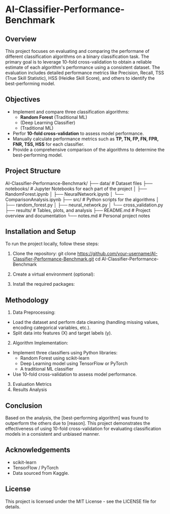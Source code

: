 # AI-Classifier-Performance-Benchmark
## Overview
This project focuses on evaluating and comparing the performane of different classification algorithms on a binary classification task. The primary goal is to leverage 10-fold cross-validation to obtain a reliable estimate of each algorithm's performance using a consistent dataset. The evaluation includes detailed performance metrics like Precision, Recall, TSS (True Skill Statistic), HSS (Heidke Skill Score), and others to identify the best-performing model. 

## Objectives
- Implement and compare three classification algorithms:
  - **Random Forest** (Traditional ML)
  - (Deep Learning Classifier)
  - (Traditional ML)
- Perfor **10-fold cross-validation** to assess model performance.
- Manually calculate performance metrics such as **TP, TN, FP, FN, FPR, FNR, TSS, HSS** for each classifier.
- Provide a comprehensive comparison of the algorithms to determine the best-performing model.

## Project Structure

AI-Classifier-Performance-Benchmark/
├── data/                     # Dataset files
├── notebooks/                # Jupyter Notebooks for each part of the project
│   ├── RandomForest.ipynb
│   ├── NeuralNetwork.ipynb
│   └── ComparisonAnalysis.ipynb
├── src/                      # Python scripts for the algorithms
│   ├── random_forest.py
│   ├── neural_network.py
│   └── cross_validation.py
├── results/                  # Tables, plots, and analysis
├── README.md                 # Project overview and documentation
└── notes.md                  # Personal project notes

## Installation and Setup

To run the project locally, follow these steps:
1. Clone the repository:
   git clone https://github.com/your-username/AI-Classifier-Performance-Benchmark.git
cd AI-Classifier-Performance-Benchmark

3. Create a virtual environment (optional):
4. Install the required packages:

## Methodology
1. Data Preprocessing:
  - Load the dataset and perform data cleaning (handling missing values, encoding categorical variables, etc.).
  - Split data into features (X) and target labels (y).
2. Algorithm Implementation:
 - Implement three classifiers using Python libraries:
   - Random Forest using scikit-learn
   - Deep Learning model using TensorFlow or PyTorch
   - A traditional ML classifier 
  - Use 10-fold cross-validation to assess model performance.
3. Evaluation Metrics
4. Results Analysis

## Conclusion
Based on the analysis, the [best-performing algorithm] was found to outperform the others due to [reason]. This project demonstrates the effectiveness of using 10-fold cross-validation for evaluating classification models in a consistent and unbiased manner.

## Acknowledgements
- scikit-learn
- TensorFlow / PyTorch
- Data sourced from Kaggle.

## License
This project is licensed under the MIT License - see the LICENSE file for details.
